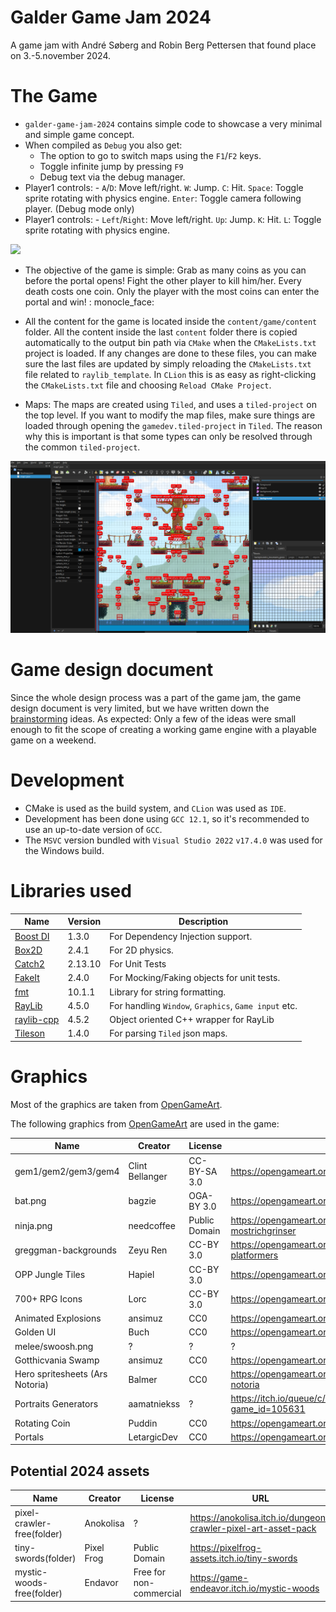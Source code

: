 # Galder Game Jam 2024

A game jam with André Søberg and Robin Berg Pettersen that found place on 3.-5.november 2024.

# The Game

- `galder-game-jam-2024` contains simple code to showcase a very minimal
  and simple game concept.
- When compiled as `Debug` you also get:
    - The option to go to switch maps using the `F1`/`F2` keys.
    - Toggle infinite jump by pressing `F9`
    - Debug text via the debug manager.
- Player1 controls: - `A`/`D`: Move left/right. `W`: Jump. `C`: Hit. `Space`: Toggle sprite rotating with physics
  engine. `Enter`: Toggle camera following player. (Debug mode only)
- Player1 controls: - `Left`/`Right`: Move left/right. `Up`: Jump. `K`: Hit. `L`: Toggle sprite rotating with physics
  engine.

![](content/ggj-2023.gif)

- The objective of the game is simple: Grab as many coins as you can before the portal opens! Fight the other player to
  kill him/her. Every death costs one coin. Only the player with the most coins can enter the portal and win! :
  monocle_face:

- All the content for the game is located inside the `content/game/content` folder. All the content inside the
  last `content` folder there is copied automatically to the output bin path via `CMake` when the `CMakeLists.txt`
  project is loaded. If any changes are done to these files, you can make sure the last files are updated by simply
  reloading the `CMakeLists.txt` file related to `raylib_template`. In `CLion` this is as easy as right-clicking
  the `CMakeLists.txt` file and choosing `Reload CMake Project`.

- Maps: The maps are created using `Tiled`, and uses a `tiled-project` on the top level. If you want to modify the map
  files, make sure things are loaded through opening the `gamedev.tiled-project` in `Tiled`. The reason why this is
  important is that some types can only be resolved through the common `tiled-project`.

![](content/ggj-2023-tiled.png)

# Game design document

Since the whole design process was a part of the game jam, the game design document is very limited, but
we have written down the [brainstorming](design/brainstorming/README.md) ideas.
As expected: Only a few of the ideas were small enough to fit the scope of creating a working game engine
with a playable game on a weekend.

# Development

- CMake is used as the build system, and `CLion` was used as `IDE`.
- Development has been done using `GCC 12.1`, so it's recommended to use an up-to-date version of `GCC`.
- The `MSVC` version bundled with `Visual Studio 2022` `v17.4.0` was used for the Windows build.

# Libraries used

| Name                                                 | Version | Description                                          |
|------------------------------------------------------|---------|------------------------------------------------------|
| [Boost DI](https://github.com/boost-ext/di)          | 1.3.0   | For Dependency Injection support.                    |
| [Box2D](https://github.com/erincatto/box2d)          | 2.4.1   | For 2D physics.                                      |
| [Catch2](https://github.com/catchorg/Catch2)         | 2.13.10 | For Unit Tests                                       |
| [FakeIt](https://github.com/eranpeer/FakeIt)         | 2.4.0   | For Mocking/Faking objects for unit tests.           |
| [fmt](https://github.com/fmtlib/fmt)                 | 10.1.1  | Library for string formatting.                       |
| [RayLib](https://github.com/raysan5/raylib)          | 4.5.0   | For handling `Window`, `Graphics`, `Game input` etc. |
| [raylib-cpp](https://github.com/RobLoach/raylib-cpp) | 4.5.2   | Object oriented C++ wrapper for RayLib               |
| [Tileson](https://github.com/SSBMTonberry/tileson)   | 1.4.0   | For parsing `Tiled` json maps.                       |

# Graphics

Most of the graphics are taken from [OpenGameArt](https://opengameart.org).

The following graphics from [OpenGameArt](https://opengameart.org) are used in the game:

| Name                            | Creator         | License       | URL                                                                  |
|---------------------------------|-----------------|---------------|----------------------------------------------------------------------|
| gem1/gem2/gem3/gem4             | Clint Bellanger | CC-BY-SA 3.0  | https://opengameart.org/content/gem-icons                            |
| bat.png                         | bagzie          | OGA-BY 3.0    | https://opengameart.org/content/bat-sprite                           |
| ninja.png                       | needcoffee      | Public Domain | https://opengameart.org/content/needcoffee%E2%80%99s-mostrichgrinser |
| greggman-backgrounds            | Zeyu Ren        | CC-BY 3.0     | https://opengameart.org/content/backgrounds-for-2d-platformers       |
| OPP Jungle Tiles                | Hapiel          | CC-BY 3.0     | https://opengameart.org/content/opp-jungle-tiles                     |
| 700+ RPG Icons                  | Lorc            | CC-BY 3.0     | https://opengameart.org/content/700-rpg-icons                        |
| Animated Explosions             | ansimuz         | CC0           | https://opengameart.org/content/animated-explosions                  |
| Golden UI                       | Buch            | CC0           | https://opengameart.org/content/golden-ui                            |
| melee/swoosh.png                | ?               | ?             | ?                                                                    |
| Gotthicvania Swamp              | ansimuz         | CC0           | https://opengameart.org/content/gotthicvania-swamp                   |
| Hero spritesheets (Ars Notoria) | Balmer          | CC0           | https://opengameart.org/content/hero-spritesheets-ars-notoria        |
| Portraits Generators            | aamatniekss     | ?             | https://itch.io/queue/c/1866028/portraits-generators?game_id=105631  |
| Rotating Coin                   | Puddin          | CC0           | https://opengameart.org/content/rotating-coin                        |
| Portals                         | LetargicDev     | CC0           | https://opengameart.org/content/portals                              |

## Potential 2024 assets

| Name                       | Creator    | License                 | URL                                                            |
|----------------------------|------------|-------------------------|----------------------------------------------------------------|
| pixel-crawler-free(folder) | Anokolisa  | ?                       | https://anokolisa.itch.io/dungeon-crawler-pixel-art-asset-pack |
| tiny-swords(folder)        | Pixel Frog | Public Domain           | https://pixelfrog-assets.itch.io/tiny-swords                   |
| mystic-woods-free(folder)  | Endavor    | Free for non-commercial | https://game-endeavor.itch.io/mystic-woods                     |
